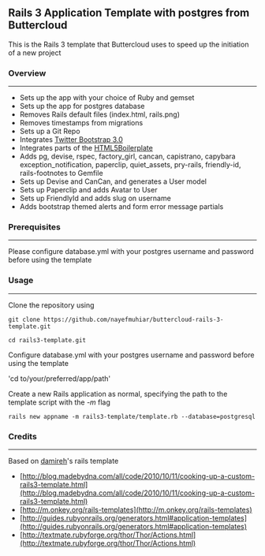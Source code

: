 ## Rails 3 Application Template with postgres from Buttercloud

This is the Rails 3 template that Buttercloud uses to speed up the initiation of a new project

### Overview
---
* Sets up the app with your choice of Ruby and gemset
* Sets up the app for postgres database
* Removes Rails default files (index.html, rails.png)
* Removes timestamps from migrations
* Sets up a Git Repo
* Integrates [Twitter Bootstrap 3.0](http://twitter.github.com/bootstrap/)
* Integrates parts of the [HTML5Boilerplate](http://html5boilerplate.com/)
* Adds pg, devise, rspec, factory_girl, cancan, capistrano, capybara
    exception_notification, paperclip, quiet_assets, pry-rails,
   friendly-id, rails-footnotes to Gemfile
* Sets up Devise and CanCan, and generates a User model
* Sets up Paperclip and adds Avatar to User
* Sets up FriendlyId and adds slug on username
* Adds bootstrap themed alerts and form error message partials

### Prerequisites
---

Please configure database.yml with your postgres username and password before using the template

### Usage
---
Clone the repository using

`git clone https://github.com/nayefmuhiar/buttercloud-rails-3-template.git`

`cd rails3-template.git`

Configure database.yml with your postgres username and password before using the template

'cd to/your/preferred/app/path'

Create a new Rails application as normal, specifying the path to the template script with the *-m* flag

`rails new appname -m rails3-template/template.rb --database=postgresql`

### Credits
---

Based on [damireh](https://github.com/damireh/rails3-template)'s rails template

* [http://blog.madebydna.com/all/code/2010/10/11/cooking-up-a-custom-rails3-template.html](http://blog.madebydna.com/all/code/2010/10/11/cooking-up-a-custom-rails3-template.html)
* [http://m.onkey.org/rails-templates](http://m.onkey.org/rails-templates)
* [http://guides.rubyonrails.org/generators.html#application-templates](http://guides.rubyonrails.org/generators.html#application-templates)
* [http://textmate.rubyforge.org/thor/Thor/Actions.html](http://textmate.rubyforge.org/thor/Thor/Actions.html)
